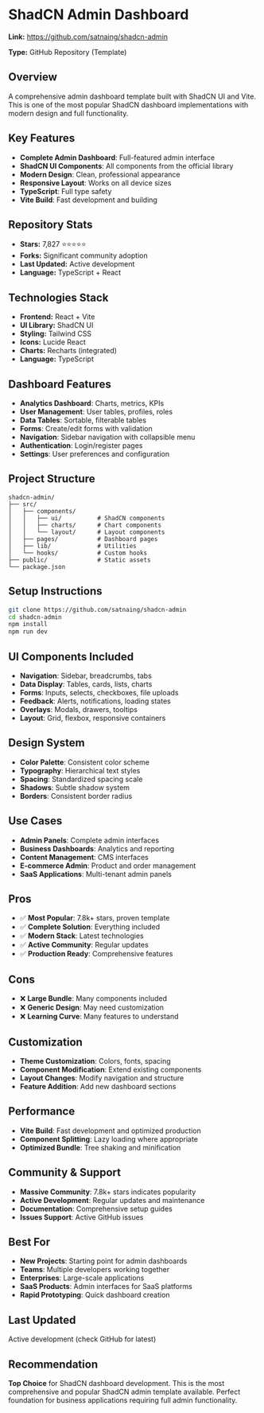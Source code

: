 # ShadCN Admin Dashboard

**Link:** https://github.com/satnaing/shadcn-admin

**Type:** GitHub Repository (Template)

## Overview
A comprehensive admin dashboard template built with ShadCN UI and Vite. This is one of the most popular ShadCN dashboard implementations with modern design and full functionality.

## Key Features
- **Complete Admin Dashboard**: Full-featured admin interface
- **ShadCN UI Components**: All components from the official library
- **Modern Design**: Clean, professional appearance
- **Responsive Layout**: Works on all device sizes
- **TypeScript**: Full type safety
- **Vite Build**: Fast development and building

## Repository Stats
- **Stars:** 7,827 ⭐⭐⭐⭐⭐
- **Forks:** Significant community adoption
- **Last Updated:** Active development
- **Language:** TypeScript + React

## Technologies Stack
- **Frontend:** React + Vite
- **UI Library:** ShadCN UI
- **Styling:** Tailwind CSS
- **Icons:** Lucide React
- **Charts:** Recharts (integrated)
- **Language:** TypeScript

## Dashboard Features
- **Analytics Dashboard**: Charts, metrics, KPIs
- **User Management**: User tables, profiles, roles
- **Data Tables**: Sortable, filterable tables
- **Forms**: Create/edit forms with validation
- **Navigation**: Sidebar navigation with collapsible menu
- **Authentication**: Login/register pages
- **Settings**: User preferences and configuration

## Project Structure
```
shadcn-admin/
├── src/
│   ├── components/
│   │   ├── ui/          # ShadCN components
│   │   ├── charts/      # Chart components
│   │   └── layout/      # Layout components
│   ├── pages/           # Dashboard pages
│   ├── lib/             # Utilities
│   └── hooks/           # Custom hooks
├── public/              # Static assets
└── package.json
```

## Setup Instructions
```bash
git clone https://github.com/satnaing/shadcn-admin
cd shadcn-admin
npm install
npm run dev
```

## UI Components Included
- **Navigation**: Sidebar, breadcrumbs, tabs
- **Data Display**: Tables, cards, lists, charts
- **Forms**: Inputs, selects, checkboxes, file uploads
- **Feedback**: Alerts, notifications, loading states
- **Overlays**: Modals, drawers, tooltips
- **Layout**: Grid, flexbox, responsive containers

## Design System
- **Color Palette**: Consistent color scheme
- **Typography**: Hierarchical text styles
- **Spacing**: Standardized spacing scale
- **Shadows**: Subtle shadow system
- **Borders**: Consistent border radius

## Use Cases
- **Admin Panels**: Complete admin interfaces
- **Business Dashboards**: Analytics and reporting
- **Content Management**: CMS interfaces
- **E-commerce Admin**: Product and order management
- **SaaS Applications**: Multi-tenant admin panels

## Pros
- ✅ **Most Popular**: 7.8k+ stars, proven template
- ✅ **Complete Solution**: Everything included
- ✅ **Modern Stack**: Latest technologies
- ✅ **Active Community**: Regular updates
- ✅ **Production Ready**: Comprehensive features

## Cons
- ❌ **Large Bundle**: Many components included
- ❌ **Generic Design**: May need customization
- ❌ **Learning Curve**: Many features to understand

## Customization
- **Theme Customization**: Colors, fonts, spacing
- **Component Modification**: Extend existing components
- **Layout Changes**: Modify navigation and structure
- **Feature Addition**: Add new dashboard sections

## Performance
- **Vite Build**: Fast development and optimized production
- **Component Splitting**: Lazy loading where appropriate
- **Optimized Bundle**: Tree shaking and minification

## Community & Support
- **Massive Community**: 7.8k+ stars indicates popularity
- **Active Development**: Regular updates and maintenance
- **Documentation**: Comprehensive setup guides
- **Issues Support**: Active GitHub issues

## Best For
- **New Projects**: Starting point for admin dashboards
- **Teams**: Multiple developers working together
- **Enterprises**: Large-scale applications
- **SaaS Products**: Admin interfaces for SaaS platforms
- **Rapid Prototyping**: Quick dashboard creation

## Last Updated
Active development (check GitHub for latest)

## Recommendation
**Top Choice** for ShadCN dashboard development. This is the most comprehensive and popular ShadCN admin template available. Perfect foundation for business applications requiring full admin functionality.